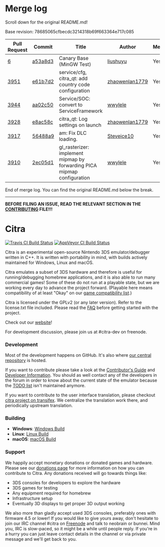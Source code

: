 # Merge log

Scroll down for the original README.md!

Base revision: 78685065cfbecdc3214318b69f663364e717c085

|Pull Request|Commit|Title|Author|Merged?|
|----|----|----|----|----|
|[6](https://github.com/citra-emu/citra-canary/pull/6)|[a53a8d3](https://github.com/citra-emu/citra-canary/pull/6/files/)|Canary Base (MinGW Test)|[liushuyu](https://github.com/liushuyu)|Yes|
|[3951](https://github.com/citra-emu/citra/pull/3951)|[e61b7d2](https://github.com/citra-emu/citra/pull/3951/files/)|service/cfg, citra_qt: add country code configuration|[zhaowenlan1779](https://github.com/zhaowenlan1779)|Yes|
|[3944](https://github.com/citra-emu/citra/pull/3944)|[aa02c50](https://github.com/citra-emu/citra/pull/3944/files/)|Service/SOC: convert to ServiceFramework|[wwylele](https://github.com/wwylele)|Yes|
|[3928](https://github.com/citra-emu/citra/pull/3928)|[e8ac58c](https://github.com/citra-emu/citra/pull/3928/files/)|citra_qt: Log settings on launch|[zhaowenlan1779](https://github.com/zhaowenlan1779)|Yes|
|[3917](https://github.com/citra-emu/citra/pull/3917)|[56488a9](https://github.com/citra-emu/citra/pull/3917/files/)|am: Fix DLC loading.|[Steveice10](https://github.com/Steveice10)|Yes|
|[3910](https://github.com/citra-emu/citra/pull/3910)|[2ec05d1](https://github.com/citra-emu/citra/pull/3910/files/)|gl_rasterizer: implement mipmap by forwarding PICA mipmap configuration|[wwylele](https://github.com/wwylele)|Yes|


End of merge log. You can find the original README.md below the break.

------

**BEFORE FILING AN ISSUE, READ THE RELEVANT SECTION IN THE [CONTRIBUTING](https://github.com/citra-emu/citra/blob/master/CONTRIBUTING.md#reporting-issues) FILE!!!**

Citra
==============
[![Travis CI Build Status](https://travis-ci.org/citra-emu/citra.svg?branch=master)](https://travis-ci.org/citra-emu/citra)
[![AppVeyor CI Build Status](https://ci.appveyor.com/api/projects/status/sdf1o4kh3g1e68m9?svg=true)](https://ci.appveyor.com/project/bunnei/citra)

Citra is an experimental open-source Nintendo 3DS emulator/debugger written in C++. It is written with portability in mind, with builds actively maintained for Windows, Linux and macOS.

Citra emulates a subset of 3DS hardware and therefore is useful for running/debugging homebrew applications, and it is also able to run many commercial games! Some of these do not run at a playable state, but we are working every day to advance the project forward. (Playable here means compatibility of at least "Okay" on our [game compatibility list](https://citra-emu.org/game).)

Citra is licensed under the GPLv2 (or any later version). Refer to the license.txt file included. Please read the [FAQ](https://citra-emu.org/wiki/faq/) before getting started with the project.

Check out our [website](https://citra-emu.org/)!

For development discussion, please join us at #citra-dev on freenode.

### Development

Most of the development happens on GitHub. It's also where [our central repository](https://github.com/citra-emu/citra) is hosted.

If you want to contribute please take a look at the [Contributor's Guide](CONTRIBUTING.md) and [Developer Information](https://github.com/citra-emu/citra/wiki/Developer-Information). You should as well contact any of the developers in the forum in order to know about the current state of the emulator because the [TODO list](https://docs.google.com/document/d/1SWIop0uBI9IW8VGg97TAtoT_CHNoP42FzYmvG1F4QDA) isn't maintained anymore.

If you want to contribute to the user interface translation, please checkout [citra project on transifex](https://www.transifex.com/citra/citra). We centralize the translation work there, and periodically upstream translation.

### Building

* __Windows__: [Windows Build](https://github.com/citra-emu/citra/wiki/Building-For-Windows)
* __Linux__: [Linux Build](https://github.com/citra-emu/citra/wiki/Building-For-Linux)
* __macOS__: [macOS Build](https://github.com/citra-emu/citra/wiki/Building-for-macOS)


### Support
We happily accept monetary donations or donated games and hardware. Please see our [donations page](https://citra-emu.org/donate/) for more information on how you can contribute to Citra. Any donations received will go towards things like:
* 3DS consoles for developers to explore the hardware
* 3DS games for testing
* Any equipment required for homebrew
* Infrastructure setup
* Eventually 3D displays to get proper 3D output working

We also more than gladly accept used 3DS consoles, preferably ones with firmware 4.5 or lower! If you would like to give yours away, don't hesitate to join our IRC channel #citra on [Freenode](http://webchat.freenode.net/?channels=citra) and talk to neobrain or bunnei. Mind you, IRC is slow-paced, so it might be a while until people reply. If you're in a hurry you can just leave contact details in the channel or via private message and we'll get back to you.
